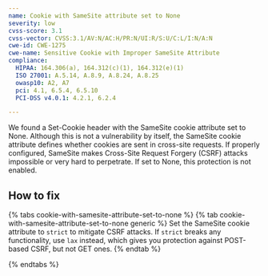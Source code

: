 ```yaml
---
name: Cookie with SameSite attribute set to None
severity: low
cvss-score: 3.1
cvss-vector: CVSS:3.1/AV:N/AC:H/PR:N/UI:R/S:U/C:L/I:N/A:N
cwe-id: CWE-1275
cwe-name: Sensitive Cookie with Improper SameSite Attribute
compliance:
  HIPAA: 164.306(a), 164.312(c)(1), 164.312(e)(1)
  ISO 27001: A.5.14, A.8.9, A.8.24, A.8.25
  owasp10: A2, A7
  pci: 4.1, 6.5.4, 6.5.10
  PCI-DSS v4.0.1: 4.2.1, 6.2.4

---            
```


We found a Set-Cookie header with the SameSite cookie attribute set to None. Although this is not a vulnerability by itself, the SameSite cookie attribute defines whether cookies are sent in cross-site requests. If properly configured, SameSite makes Cross-Site Request Forgery (CSRF) attacks impossible or very hard to perpetrate. If set to None, this protection is not enabled.

## How to fix

{% tabs cookie-with-samesite-attribute-set-to-none %}
{% tab cookie-with-samesite-attribute-set-to-none generic %}
Set the SameSite cookie attribute to `strict` to mitigate CSRF attacks. If `strict` breaks any functionality, use `lax` instead, which gives you protection against POST-based CSRF, but not GET ones.
{% endtab %}

{% endtabs %}
